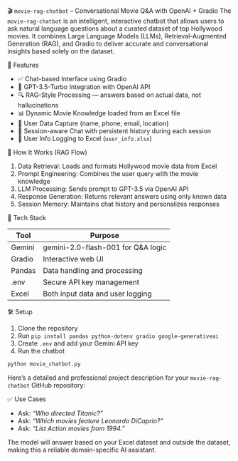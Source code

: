 

🎬 `movie-rag-chatbot` – Conversational Movie Q\&A with OpenAI + Gradio
The `movie-rag-chatbot` is an intelligent, interactive chatbot that allows users to ask natural language questions about a curated dataset of top Hollywood movies. It combines Large Language Models (LLMs), Retrieval-Augmented Generation (RAG), and Gradio to deliver accurate and conversational insights based solely on the dataset.

 🚀 Features

* ✅ Chat-based Interface using Gradio
* 🤖 GPT-3.5-Turbo Integration with OpenAI API
* 🔍 RAG-Style Processing — answers based on actual data, not hallucinations
* 📊 Dynamic Movie Knowledge loaded from an Excel file
* 🧾 User Data Capture (name, phone, email, location)
* 📁 Session-aware Chat with persistent history during each session
* 💾 User Info Logging to Excel (`user_info.xlsx`)

 🧠 How It Works (RAG Flow)

1. Data Retrieval: Loads and formats Hollywood movie data from Excel
2. Prompt Engineering: Combines the user query with the movie knowledge
3. LLM Processing: Sends prompt to GPT-3.5 via OpenAI API
4. Response Generation: Returns relevant answers using only known data
5. Session Memory: Maintains chat history and personalizes responses

 🧰 Tech Stack

| Tool       | Purpose                          |
| ---------- | -------------------------------- |
| Gemini | gemini-2.0-flash-001 for Q\&A logic     |
| Gradio | Interactive web UI               |
| Pandas | Data handling and processing     |
| .env   | Secure API key management        |
| Excel  | Both input data and user logging |

 🛠️ Setup
1. Clone the repository
2. Run `pip install pandas python-dotenv gradio google-generativeai
`
3. Create `.env` and add your Gemini API key
4. Run the chatbot

```bash
python movie_chatbot.py
```
Here’s a detailed and professional project description for your `movie-rag-chatbot` GitHub repository:

 ✅ Use Cases

* Ask: *“Who directed Titanic?”*
* Ask: *“Which movies feature Leonardo DiCaprio?”*
* Ask: *“List Action movies from 1994.”*

The model will answer based on your Excel dataset and outside the dataset, making this a reliable domain-specific AI assistant.



